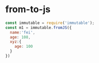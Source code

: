 # from-to-js

```js
const immutable = require('immutable');
const m1 = immutable.fromJS({
  name:'fei',
  age: 108,
  xyz:{
    age: 100
  }
})
```
